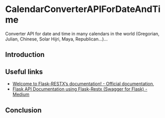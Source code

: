 # CalendarConverterAPIForDateAndTime

Converter API for date and time in many calendars in the world (Gregorian, Julian, Chinese, Solar Hijri, Maya, Republican...)...

## Introduction

## Useful links

* [Welcome to Flask-RESTX’s documentation! - Official documentation](https://flask-restx.readthedocs.io/en/latest/),
* [Flask API Documentation using Flask-Restx (Swagger for Flask) - Medium](https://abhtri.medium.com/flask-api-documentation-using-flask-restx-swagger-for-flask-84be13d70e0)

## Conclusion
